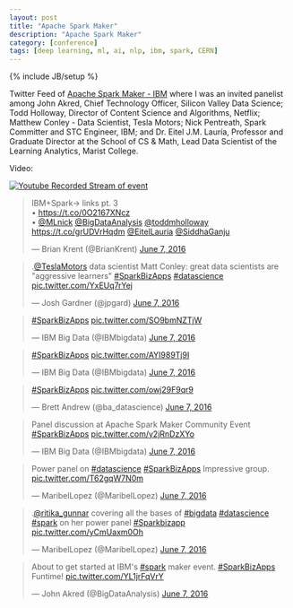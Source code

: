 ```yaml
---
layout: post
title: "Apache Spark Maker"
description: "Apache Spark Maker"
category: [conference]
tags: [deep learning, ml, ai, nlp, ibm, spark, CERN]
---
```

{% include JB/setup %}

Twitter Feed of [Apache Spark Maker - IBM](https://www.eventbrite.com/e/livestream-apache-sparktm-maker-community-event-registration-24790223225?cm_mc_uid=19190014728814614560672&cm_mc_sid_50200000=1464426726) where I was an invited panelist among John Akred, Chief Technology Officer, Silicon Valley Data Science; Todd Holloway, Director of Content Science and Algorithms, Netflix; Matthew Conley - Data Scientist, Tesla Motors; Nick Pentreath, Spark Committer and STC Engineer, IBM; and Dr. Eitel J.M. Lauría, Professor and Graduate Director at the School of CS & Math, Lead Data Scientist of the Learning Analytics, Marist College. 


Video:

[comment]: https://www.topitvideos.com/apache-spark-maker-community-event-the-livestream-playback/



[![Youtube Recorded Stream of event](https://img.youtube.com/vi/ZsS-p6uGgv8/0.jpg)](https://www.youtube.com/watch?time_continue=1&v=ZsS-p6uGgv8)



<blockquote class="twitter-tweet" data-lang="en"><p lang="en" dir="ltr">IBM+Spark→ links pt. 3<br>• <a href="https://t.co/0O2167XNcz">https://t.co/0O2167XNcz</a><br>• <a href="https://twitter.com/MLnick">@MLnick</a> <a href="https://twitter.com/BigDataAnalysis">@BigDataAnalysis</a> <a href="https://twitter.com/toddmholloway">@toddmholloway</a> <a href="https://t.co/grUDVrHqdm">https://t.co/grUDVrHqdm</a> <a href="https://twitter.com/EitelLauria">@EitelLauria</a> <a href="https://twitter.com/SiddhaGanju">@SiddhaGanju</a></p>&mdash; Brian Krent (@BrianKrent) <a href="https://twitter.com/BrianKrent/status/740014631024889856">June 7, 2016</a></blockquote>
<script async src="//platform.twitter.com/widgets.js" charset="utf-8"></script>

<blockquote class="twitter-tweet" data-lang="en"><p lang="en" dir="ltr">.<a href="https://twitter.com/TeslaMotors">@TeslaMotors</a> data scientist Matt Conley: great data scientists are &quot;aggressive learners&quot; <a href="https://twitter.com/hashtag/SparkBizApps?src=hash">#SparkBizApps</a> <a href="https://twitter.com/hashtag/datascience?src=hash">#datascience</a> <a href="https://t.co/YxEUq7rYej">pic.twitter.com/YxEUq7rYej</a></p>&mdash; Josh Gardner (@jpgard) <a href="https://twitter.com/jpgard/status/740030979595636737">June 7, 2016</a></blockquote>
<script async src="//platform.twitter.com/widgets.js" charset="utf-8"></script>



<blockquote class="twitter-tweet" data-lang="en"><p lang="und" dir="ltr"><a href="https://twitter.com/hashtag/SparkBizApps?src=hash">#SparkBizApps</a> <a href="https://t.co/SO9bmNZTjW">pic.twitter.com/SO9bmNZTjW</a></p>&mdash; IBM Big Data (@IBMbigdata) <a href="https://twitter.com/IBMbigdata/status/739995688138723328">June 7, 2016</a></blockquote>
<script async src="//platform.twitter.com/widgets.js" charset="utf-8"></script>



<blockquote class="twitter-tweet" data-lang="en"><p lang="und" dir="ltr"><a href="https://twitter.com/hashtag/SparkBizApps?src=hash">#SparkBizApps</a> <a href="https://t.co/AYI989Tj9I">pic.twitter.com/AYI989Tj9I</a></p>&mdash; IBM Big Data (@IBMbigdata) <a href="https://twitter.com/IBMbigdata/status/739995807231807488">June 7, 2016</a></blockquote>
<script async src="//platform.twitter.com/widgets.js" charset="utf-8"></script>



<blockquote class="twitter-tweet" data-lang="en"><p lang="und" dir="ltr"><a href="https://twitter.com/hashtag/SparkBizApps?src=hash">#SparkBizApps</a> <a href="https://t.co/owj29F9qr9">pic.twitter.com/owj29F9qr9</a></p>&mdash; Brett Andrew (@ba_datascience) <a href="https://twitter.com/ba_datascience/status/739998626097823745">June 7, 2016</a></blockquote>
<script async src="//platform.twitter.com/widgets.js" charset="utf-8"></script>


<blockquote class="twitter-tweet" data-lang="en"><p lang="en" dir="ltr">Panel discussion at Apache Spark Maker Community Event <a href="https://twitter.com/hashtag/SparkBizApps?src=hash">#SparkBizApps</a> <a href="https://t.co/y2jRnDzXYo">pic.twitter.com/y2jRnDzXYo</a></p>&mdash; IBM Big Data (@IBMbigdata) <a href="https://twitter.com/IBMbigdata/status/740010359398928384">June 7, 2016</a></blockquote>
<script async src="//platform.twitter.com/widgets.js" charset="utf-8"></script>


<blockquote class="twitter-tweet" data-lang="en"><p lang="en" dir="ltr">Power panel on <a href="https://twitter.com/hashtag/datascience?src=hash">#datascience</a> <a href="https://twitter.com/hashtag/SparkBizApps?src=hash">#SparkBizApps</a> Impressive group. <a href="https://t.co/T62gqW7N0m">pic.twitter.com/T62gqW7N0m</a></p>&mdash; MaribelLopez (@MaribelLopez) <a href="https://twitter.com/MaribelLopez/status/740010577687252992">June 7, 2016</a></blockquote>
<script async src="//platform.twitter.com/widgets.js" charset="utf-8"></script>



<blockquote class="twitter-tweet" data-lang="en"><p lang="en" dir="ltr">.<a href="https://twitter.com/ritika_gunnar">@ritika_gunnar</a> covering all the bases of <a href="https://twitter.com/hashtag/bigdata?src=hash">#bigdata</a> <a href="https://twitter.com/hashtag/datascience?src=hash">#datascience</a> <a href="https://twitter.com/hashtag/spark?src=hash">#spark</a> on her power panel <a href="https://twitter.com/hashtag/Sparkbizapp?src=hash">#Sparkbizapp</a> <a href="https://t.co/yCmUaxm0Oh">pic.twitter.com/yCmUaxm0Oh</a></p>&mdash; MaribelLopez (@MaribelLopez) <a href="https://twitter.com/MaribelLopez/status/740013310846767105">June 7, 2016</a></blockquote>
<script async src="//platform.twitter.com/widgets.js" charset="utf-8"></script>



<blockquote class="twitter-tweet" data-lang="en"><p lang="en" dir="ltr">About to get started at IBM&#39;s <a href="https://twitter.com/hashtag/spark?src=hash">#spark</a> maker event. <a href="https://twitter.com/hashtag/SparkBizApps?src=hash">#SparkBizApps</a> Funtime! <a href="https://t.co/YL1jrFqVrY">pic.twitter.com/YL1jrFqVrY</a></p>&mdash; John Akred (@BigDataAnalysis) <a href="https://twitter.com/BigDataAnalysis/status/739992425821667328">June 7, 2016</a></blockquote>
<script async src="//platform.twitter.com/widgets.js" charset="utf-8"></script>


